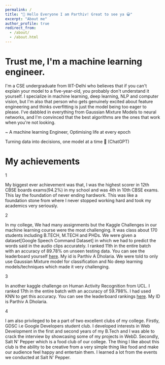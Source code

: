 ```yaml
---
permalink: /
title: "👋 Hello Everyone I am Parthiv! Great to see ya 😀"
excerpt: "About me"
author_profile: true
redirect_from:
  - /about/
  - /about.html
---
```


<link rel="stylesheet" href="/assets/css/ml-intro-card.css">

<div class="ml-intro-card">
  <h1 class="ml-intro-title">
    <span class="title-part1">Trust me, I'm a</span>
    <span class="title-part2">machine learning engineer.</span>
  </h1>
  
  <p class="ml-intro-description">
    I'm a CSE undergraduate from IIIT-Delhi who believes that if you can't explain your model to a five-year-old, you probably don't understand it yourself. I specialize in machine learning, deep learning, NLP and computer vision, but I'm also that person who gets genuinely excited about feature engineering and thinks overfitting is just the model being too eager to please. I've dabbled in everything from Gaussian Mixture Models to neural networks, and I'm convinced that the best algorithms are the ones that work when you're not looking.
  </p>
  
  <p class="ml-intro-attribution">~ A machine learning Engineer, Optimising life at every epoch</p>
  
  <p class="ml-intro-tagline">Turning data into decisions, one model at a time 🧠 (ChatGPT)</p>
</div>

# My achievements

<link rel="stylesheet" href="/assets/css/achievement-cards.css">

<div class="achievement-cards-container">
  <div class="achievement-card">
    <div class="achievement-number">1</div>
    <p class="achievement-text">My biggest ever achievement was that, I was the highest scorer in 12th CBSE boards exams(94.2%) in my school and was 4th in 10th CBSE exams. This lay the foundation of never ending hardwork. This was like a foundation stone from where I never stopped working hard and took my academics very seriously.</p>
  </div>
  
  <div class="achievement-card">
    <div class="achievement-number">2</div>
    <p class="achievement-text">In my college, We had many assignments but the Kaggle Challenges in our machine learning course were the most challenging. It was class about 170 students including B.TECH, M.TECH and PHDs. We were given a dataset[Google Speech Command Dataset] in which we had to predict the words said in the audio clips accurately. I ranked 11th in the entire batch with an accuracy of 89.78% on unseen testing data. You can see the leaderboard yourself <a href="https://www.kaggle.com/competitions/gaussian-mixture-models/leaderboard">here</a>. My id is Parthiv A Dholaria. We were told to only use Gaussian Mixture model for classification and No deep learning models/techniques which made it very challenging.</p>
  </div>
  
  <div class="achievement-card">
    <div class="achievement-number">3</div>
    <p class="achievement-text">In another kaggle challenge on Human Activity Recognition from UCL. I ranked 17th in the entire batch with an accuracy of 59.798%. I had used KNN to get this accuracy. You can see the leaderboard rankings <a href="https://www.kaggle.com/competitions/unsupervised-learning-m2023/leaderboard">here</a>. My ID is Parthiv A Dholaria.</p>
  </div>
  
  <div class="achievement-card">
    <div class="achievement-number">4</div>
    <p class="achievement-text">I am also privileged to be a part of two excellent clubs of my college. Firstly, GDSC i.e Google Developers student club. I developed interests in Web Development in the first and second years of my B.Tech and I was able to crack the interview by showcasing some of my projects in WebD. Secondly, Salt N' Pepper which is a food club of our college. The thing I like about this club is the ability to be creative from a very simple thing like food and make our audience feel happy and entertain them. I learned a lot from the events we conducted at Salt N' Pepper.</p>
  </div>
</div>

<!-- # A data-driven personal website

Like many other Jekyll-based GitHub Pages templates, academicpages makes you separate the website's content from its form. The content & metadata of your website are in structured markdown files, while various other files constitute the theme, specifying how to transform that content & metadata into HTML pages. You keep these various markdown (.md), YAML (.yml), HTML, and CSS files in a public GitHub repository. Each time you commit and push an update to the repository, the [GitHub pages](https://pages.github.com/) service creates static HTML pages based on these files, which are hosted on GitHub's servers free of charge.

Many of the features of dynamic content management systems (like Wordpress) can be achieved in this fashion, using a fraction of the computational resources and with far less vulnerability to hacking and DDoSing. You can also modify the theme to your heart's content without touching the content of your site. If you get to a point where you've broken something in Jekyll/HTML/CSS beyond repair, your markdown files describing your talks, publications, etc. are safe. You can rollback the changes or even delete the repository and start over -- just be sure to save the markdown files! Finally, you can also write scripts that process the structured data on the site, such as [this one](https://github.com/academicpages/academicpages.github.io/blob/master/talkmap.ipynb) that analyzes metadata in pages about talks to display [a map of every location you've given a talk](https://academicpages.github.io/talkmap.html).

# Getting started

1. Register a GitHub account if you don't have one and confirm your e-mail (required!)
1. Fork [this repository](https://github.com/academicpages/academicpages.github.io) by clicking the "fork" button in the top right.
1. Go to the repository's settings (rightmost item in the tabs that start with "Code", should be below "Unwatch"). Rename the repository "[your GitHub username].github.io", which will also be your website's URL.
1. Set site-wide configuration and create content & metadata (see below -- also see [this set of diffs](http://archive.is/3TPas) showing what files were changed to set up [an example site](https://getorg-testacct.github.io) for a user with the username "getorg-testacct")
1. Upload any files (like PDFs, .zip files, etc.) to the files/ directory. They will appear at https://[your GitHub username].github.io/files/example.pdf.
1. Check status by going to the repository settings, in the "GitHub pages" section

## Site-wide configuration

The main configuration file for the site is in the base directory in [\_config.yml](https://github.com/academicpages/academicpages.github.io/blob/master/_config.yml), which defines the content in the sidebars and other site-wide features. You will need to replace the default variables with ones about yourself and your site's github repository. The configuration file for the top menu is in [\_data/navigation.yml](https://github.com/academicpages/academicpages.github.io/blob/master/_data/navigation.yml). For example, if you don't have a portfolio or blog posts, you can remove those items from that navigation.yml file to remove them from the header.

## Create content & metadata

For site content, there is one markdown file for each type of content, which are stored in directories like \_publications, \_talks, \_posts, \_teaching, or \_pages. For example, each talk is a markdown file in the [\_talks directory](https://github.com/academicpages/academicpages.github.io/tree/master/_talks). At the top of each markdown file is structured data in YAML about the talk, which the theme will parse to do lots of cool stuff. The same structured data about a talk is used to generate the list of talks on the [Talks page](https://academicpages.github.io/talks), each [individual page](https://academicpages.github.io/talks/2012-03-01-talk-1) for specific talks, the talks section for the [CV page](https://academicpages.github.io/cv), and the [map of places you've given a talk](https://academicpages.github.io/talkmap.html) (if you run this [python file](https://github.com/academicpages/academicpages.github.io/blob/master/talkmap.py) or [Jupyter notebook](https://github.com/academicpages/academicpages.github.io/blob/master/talkmap.ipynb), which creates the HTML for the map based on the contents of the \_talks directory).

**Markdown generator**

I have also created [a set of Jupyter notebooks](https://github.com/academicpages/academicpages.github.io/tree/master/markdown_generator) that converts a CSV containing structured data about talks or presentations into individual markdown files that will be properly formatted for the academicpages template. The sample CSVs in that directory are the ones I used to create my own personal website at stuartgeiger.com. My usual workflow is that I keep a spreadsheet of my publications and talks, then run the code in these notebooks to generate the markdown files, then commit and push them to the GitHub repository.

## How to edit your site's GitHub repository

Many people use a git client to create files on their local computer and then push them to GitHub's servers. If you are not familiar with git, you can directly edit these configuration and markdown files directly in the github.com interface. Navigate to a file (like [this one](https://github.com/academicpages/academicpages.github.io/blob/master/_talks/2012-03-01-talk-1.md) and click the pencil icon in the top right of the content preview (to the right of the "Raw | Blame | History" buttons). You can delete a file by clicking the trashcan icon to the right of the pencil icon. You can also create new files or upload files by navigating to a directory and clicking the "Create new file" or "Upload files" buttons.

Example: editing a markdown file for a talk
![Editing a markdown file for a talk](/images/editing-talk.png)

## For more info

More info about configuring academicpages can be found in [the guide](https://academicpages.github.io/markdown/). The [guides for the Minimal Mistakes theme](https://mmistakes.github.io/minimal-mistakes/docs/configuration/) (which this theme was forked from) might also be helpful. -->
